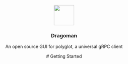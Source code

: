 <p align="center">
  <object type="image/svg+xml" data="https://raw.githubusercontent.com/peteboothroyd/Dragoman/master/resources/dragoman-logo.svg"/>
  <img src="https://raw.githubusercontent.com/peteboothroyd/Dragoman/master/resources/dragoman-logo.svg" height="64">
  <h3 align="center">Dragoman</h3>
  <p align="center">An open source GUI for polyglot, a universal gRPC client<p>
</p>
# Getting Started
